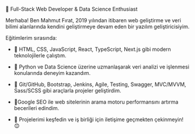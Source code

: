 🚀 Full-Stack Web Developer & Data Science Enthusiast

Merhaba! Ben Mahmut Fırat, 2019 yılından itibaren web geliştirme ve veri bilimi alanlarında kendini geliştirmeye devam eden bir yazılım geliştiricisiyim.

Eğitimlerim sırasında:


- 🔭 HTML, CSS, JavaScript, React, TypeScript, Next.js gibi modern teknolojilerle çalıştım.

- 🌱 Python ve Data Science üzerine uzmanlaşarak veri analizi ve işlenmesi konularında deneyim kazandım.

- 👯 Git/GitHub, Bootstrap, Jenkins, Agile, Testing, Swagger, MVC/MVVM, Sass/SCSS gibi araçlarla projeler geliştirdim.

- 🤔Google SEO ile web sitelerinin arama motoru performansını artırma becerileri edindim.

- 💬 Projelerimi keşfedin ve iş birliği için iletişime geçmekten çekinmeyin! 😊




